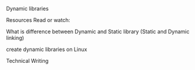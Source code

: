 Dynamic libraries

Resources
Read or watch:

What is difference between Dynamic and Static library (Static and Dynamic linking)

create dynamic libraries on Linux

Technical Writing
